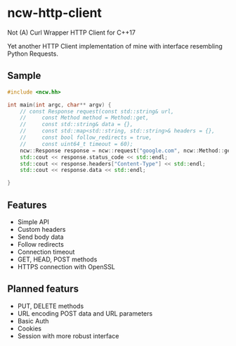 # ncw-http-client
Not (A) Curl Wrapper HTTP Client for C++17

Yet another HTTP Client implementation of mine with interface resembling Python Requests.

## Sample

```c++
#include <ncw.hh>

int main(int argc, char** argv) {
    // const Response request(const std::string& url,
	//     const Method method = Method::get,
	//     const std::string& data = {},
	//     const std::map<std::string, std::string>& headers = {},
	//     const bool follow_redirects = true,
	//     const uint64_t timeout = 60);
    ncw::Response response = ncw::request("google.com", ncw::Method::get);
    std::cout << response.status_code << std::endl;                     // 200
    std::cout << response.headers["Content-Type"] << std::endl;         // "text/html; charset=ISO-8859-1"
    std::cout << response.data << std::endl;                            // "<!doctype html><html itemscope="" ..."

}
```

## Features

- Simple API
- Custom headers
- Send body data
- Follow redirects
- Connection timeout
- GET, HEAD, POST methods 
- HTTPS connection with OpenSSL

## Planned featurs

- PUT, DELETE methods
- URL encoding POST data and URL parameters
- Basic Auth
- Cookies
- Session with more robust interface
